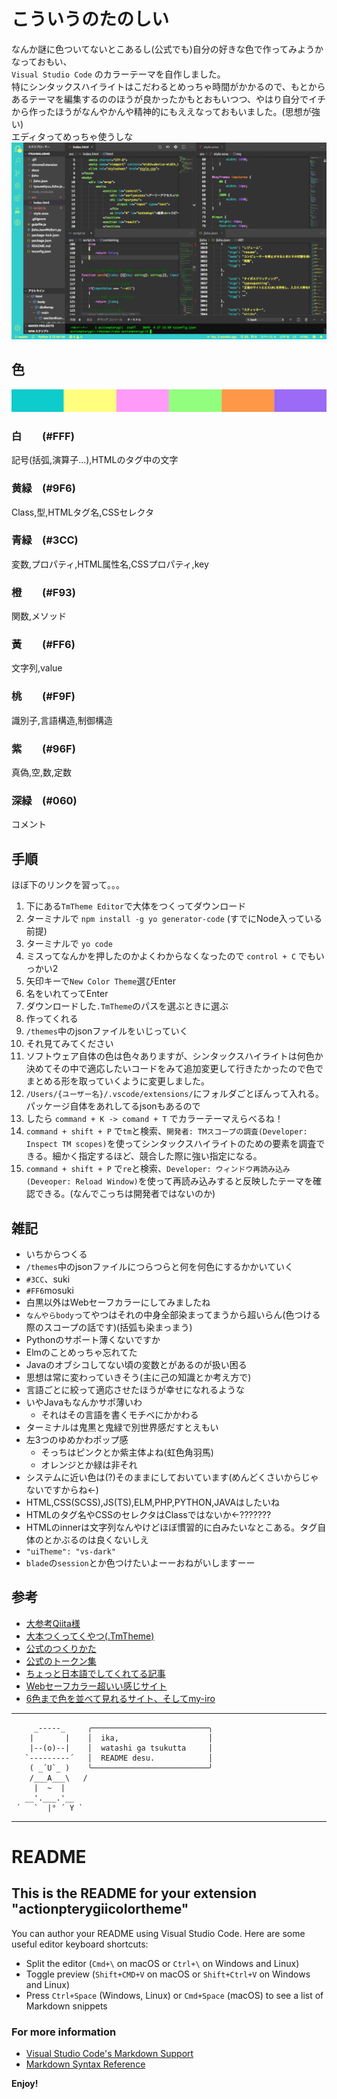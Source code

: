 # こういうのたのしい

なんか謎に色ついてないとこあるし(公式でも)自分の好きな色で作ってみようかなっておもい、  
`Visual Studio Code` のカラーテーマを自作しました。  
特にシンタックスハイライトはこだわるとめっちゃ時間がかかるので、もとからあるテーマを編集するののほうが良かったかもとおもいつつ、やはり自分でイチから作ったほうがなんやかんや精神的にもええなっておもいました。(思想が強い)  
エディタってめっちゃ使うしな  
![gaikan](readmeImage/gaikan.png)


## 色

![my-iro](readmeImage/my-iro.png)

### 白　　(#FFF)
記号(括弧,演算子...),HTMLのタグ中の文字

### 黄緑　(#9F6)
Class,型,HTMLタグ名,CSSセレクタ

### 青緑　(#3CC)
変数,プロパティ,HTML属性名,CSSプロパティ,key

### 橙　　(#F93)
関数,メソッド

### 黃　　(#FF6)
文字列,value

### 桃　　(#F9F)
識別子,言語構造,制御構造

### 紫　　(#96F)
真偽,空,数,定数

### 深緑　(#060)
コメント

## 手順
ほぼ下のリンクを習って。。。  
1. 下にある`TmTheme Editor`で大体をつくってダウンロード
1. ターミナルで `npm install -g yo generator-code` (すでにNode入っている前提)
1. ターミナルで `yo code`
1. ミスってなんかを押したのかよくわからなくなったので `control + C` でもいっかい2
1. 矢印キーで`New Color Theme`選びEnter
1. 名をいれてってEnter
1. ダウンロードした`.TmTheme`のパスを選ぶときに選ぶ
1. 作ってくれる
1. `/themes`中のjsonファイルをいじっていく
1. それ見てみてください
1. ソフトウェア自体の色は色々ありますが、シンタックスハイライトは何色か決めてその中で適応したいコードをみて追加変更して行きたかったので色でまとめる形を取っていくように変更しました。
1. `/Users/{ユーザー名}/.vscode/extensions/`にフォルダごとぼんって入れる。パッケージ自体をあれしてるjsonもあるので
1. したら `command + K -> comand + T` でカラーテーマえらべるね！
1. `command + shift + P` で`tm`と検索、`開発者: TMスコープの調査(Developer: Inspect TM scopes)`を使ってシンタックスハイライトのための要素を調査できる。細かく指定するほど、競合した際に強い指定になる。
1. `command + shift + P` で`re`と検索、`Developer: ウィンドウ再読み込み(Deveoper: Reload Window)`を使って再読み込みすると反映したテーマを確認できる。(なんでこっちは開発者ではないのか)

## 雑記
- いちからつくる
- `/themes`中のjsonファイルにつらつらと何を何色にするかかいていく
- `#3CC`、suki
- `#FF6`mosuki
- 白黒以外はWebセーフカラーにしてみましたね
- `なんやらbody`ってやつはそれの中身全部染まってまうから超いらん(色つける際のスコープの話です)(括弧も染まっまう)
- Pythonのサポート薄くないですか
- Elmのことめっちゃ忘れてた
- Javaのオブシコしてない頃の変数とがあるのが扱い困る
- 思想は常に変わっていきそう(主に己の知識とか考え方で)
- 言語ごとに絞って適応させたほうが幸せになれるような
- いやJavaもなんかサポ薄いわ
  - それはその言語を書くモチベにかかわる
- ターミナルは鬼黒と鬼緑で別世界感だすとえもい
- 左3つのゆめかわポップ感
  - そっちはピンクとか紫主体よね(虹色角羽馬)
  - オレンジとか緑は非それ
- システムに近い色は(?)そのままにしておいています(めんどくさいからじゃないですからね←)
- HTML,CSS(SCSS),JS(TS),ELM,PHP,PYTHON,JAVAはしたいね
- HTMLのタグ名やCSSのセレクタはClassではないか<-???????
- HTMLのinnerは文字列なんやけどほぼ慣習的に白みたいなとこある。タグ自体のとかぶるのは良くないしえ
- `"uiTheme": "vs-dark"`
- `blade`の`session`とか色つけたいよーーおねがいしますーー

## 参考

- [大参考Qiita様](https://qiita.com/JunSuzukiJapan/items/1f19b440ad1d33cf4421)
- [大本つくってくやつ(.TmTheme)](http://tmtheme-editor.herokuapp.com)
- [公式のつくりかた](https://code.visualstudio.com/api/language-extensions/syntax-highlight-guide)
- [公式のトークン集](https://code.visualstudio.com/api/references/theme-color)
- [ちょっと日本語でしてくれてる記事](https://qiita.com/deren2525/items/6bc099ae8c05e3076055)
- [Webセーフカラー超いい感じサイト](http://isseki.dip.jp/usr/public/ColorChart/WebSafeColor.html)
- [6色まで色を並べて見れるサイト、そしてmy-iro](https://colorkitty.com/?colors=33cccc-ffff66-ff99ff-99ff66-ff9933-9966ff)

---
```
     _-----_     ╭──────────────────────────╮
    |       |    │  ika,                    │
    |--(o)--|    │  watashi ga tsukutta     │
   `---------´   │  README desu.            │
    ( _´U`_ )    ╰──────────────────────────╯
    /___A___\   /
     |  ~  |     
   __'.___.'__   
 ´   `  |° ´ Y ` 
```
---


# README
## This is the README for your extension "actionpterygiicolortheme"
You can author your README using Visual Studio Code.  Here are some useful editor keyboard shortcuts:

* Split the editor (`Cmd+\` on macOS or `Ctrl+\` on Windows and Linux)
* Toggle preview (`Shift+CMD+V` on macOS or `Shift+Ctrl+V` on Windows and Linux)
* Press `Ctrl+Space` (Windows, Linux) or `Cmd+Space` (macOS) to see a list of Markdown snippets

### For more information
* [Visual Studio Code's Markdown Support](http://code.visualstudio.com/docs/languages/markdown)
* [Markdown Syntax Reference](https://help.github.com/articles/markdown-basics/)

**Enjoy!**


